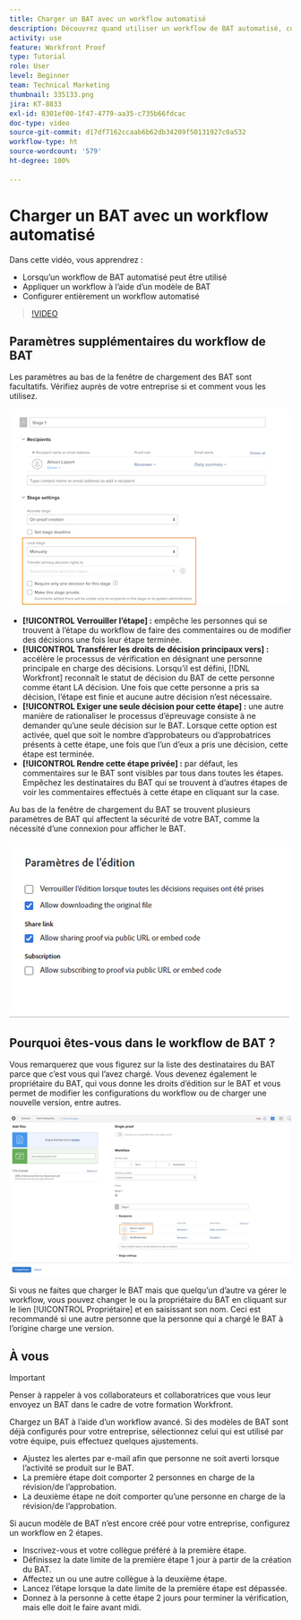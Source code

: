 ```yaml
---
title: Charger un BAT avec un workflow automatisé
description: Découvrez quand utiliser un workflow de BAT automatisé, comment appliquer un workflow à l’aide d’un modèle de BAT et comment configurer entièrement un workflow automatisé.
activity: use
feature: Workfront Proof
type: Tutorial
role: User
level: Beginner
team: Technical Marketing
thumbnail: 335133.png
jira: KT-8833
exl-id: 8301ef00-1f47-4779-aa35-c735b66fdcac
doc-type: video
source-git-commit: d17df7162ccaab6b62db34209f50131927c0a532
workflow-type: ht
source-wordcount: '579'
ht-degree: 100%

---
```


# Charger un BAT avec un workflow automatisé

Dans cette vidéo, vous apprendrez :

* Lorsqu’un workflow de BAT automatisé peut être utilisé
* Appliquer un workflow à l’aide d’un modèle de BAT
* Configurer entièrement un workflow automatisé

>[!VIDEO](https://video.tv.adobe.com/v/3453009/?quality=12&learn=on&enablevpops&captions=fre_fr)



## Paramètres supplémentaires du workflow de BAT

Les paramètres au bas de la fenêtre de chargement des BAT sont facultatifs. Vérifiez auprès de votre entreprise si et comment vous les utilisez.

![Image de la fenêtre [!UICONTROL Nouveau BAT] avec les [!UICONTROL Paramètres de l’étape] surlignés.](assets/additional-proof-workflow-settings.png)

* **[!UICONTROL Verrouiller l’étape] :** empêche les personnes qui se trouvent à l’étape du workflow de faire des commentaires ou de modifier des décisions une fois leur étape terminée.
* **[!UICONTROL Transférer les droits de décision principaux vers] :** accélère le processus de vérification en désignant une personne principale en charge des décisions. Lorsqu’il est défini, [!DNL Workfront] reconnaît le statut de décision du BAT de cette personne comme étant LA décision. Une fois que cette personne a pris sa décision, l’étape est finie et aucune autre décision n’est nécessaire.
* **[!UICONTROL Exiger une seule décision pour cette étape] :** une autre manière de rationaliser le processus d’épreuvage consiste à ne demander qu’une seule décision sur le BAT. Lorsque cette option est activée, quel que soit le nombre d’approbateurs ou d’approbatrices présents à cette étape, une fois que l’un d’eux a pris une décision, cette étape est terminée.
* **[!UICONTROL Rendre cette étape privée] :** par défaut, les commentaires sur le BAT sont visibles par tous dans toutes les étapes. Empêchez les destinataires du BAT qui se trouvent à d’autres étapes de voir les commentaires effectués à cette étape en cliquant sur la case.

Au bas de la fenêtre de chargement du BAT se trouvent plusieurs paramètres de BAT qui affectent la sécurité de votre BAT, comme la nécessité d’une connexion pour afficher le BAT.

<!--
Learn more about these in the Proof settings section of the Configure a proof article.
-->

![Image de la section [!UICONTROL Paramètres du BAT] de la fenêtre de chargement des BAT.](assets/additional-proof-workflow-settings-2.png)

<!--
### Learn more
* Automated workflow overview
* Automated workflow stages overview
-->

<!--
### Guides
* Plan an advanced workflow worksheet
-->

## Pourquoi êtes-vous dans le workflow de BAT ?

Vous remarquerez que vous figurez sur la liste des destinataires du BAT parce que c’est vous qui l’avez chargé. Vous devenez également le propriétaire du BAT, qui vous donne les droits d’édition sur le BAT et vous permet de modifier les configurations du workflow ou de charger une nouvelle version, entre autres.

![Image de la fenêtre de chargement du BAT avec le ou la propriétaire du BAT mis en surbrillance dans la liste des destinataires.](assets/proof-owner.png)

Si vous ne faites que charger le BAT mais que quelqu’un d’autre va gérer le workflow, vous pouvez changer le ou la propriétaire du BAT en cliquant sur le lien [!UICONTROL Propriétaire] et en saisissant son nom. Ceci est recommandé si une autre personne que la personne qui a chargé le BAT à l’origine charge une version.

## À vous

>[!IMPORTANT]
>
>Penser à rappeler à vos collaborateurs et collaboratrices que vous leur envoyez un BAT dans le cadre de votre formation Workfront.


Chargez un BAT à l’aide d’un workflow avancé. Si des modèles de BAT sont déjà configurés pour votre entreprise, sélectionnez celui qui est utilisé par votre équipe, puis effectuez quelques ajustements.

* Ajustez les alertes par e-mail afin que personne ne soit averti lorsque l’activité se produit sur le BAT.
* La première étape doit comporter 2 personnes en charge de la révision/de l’approbation.
* La deuxième étape ne doit comporter qu’une personne en charge de la révision/de l’approbation.

Si aucun modèle de BAT n’est encore créé pour votre entreprise, configurez un workflow en 2 étapes.

* Inscrivez-vous et votre collègue préféré à la première étape.
* Définissez la date limite de la première étape 1 jour à partir de la création du BAT.
* Affectez un ou une autre collègue à la deuxième étape.
* Lancez l’étape lorsque la date limite de la première étape est dépassée.
* Donnez à la personne à cette étape 2 jours pour terminer la vérification, mais elle doit le faire avant midi.


